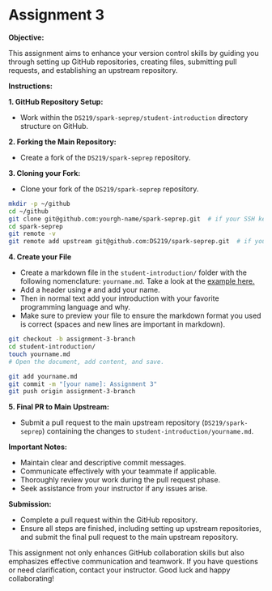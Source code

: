 # Assignment 3

**Objective:**

This assignment aims to enhance your version control skills by guiding you through setting up GitHub repositories, creating files, submitting pull requests, and establishing an upstream repository.

**Instructions:**

**1. GitHub Repository Setup:**

   - Work within the `DS219/spark-seprep/student-introduction` directory structure on GitHub.

**2. Forking the Main Repository:**

   - Create a fork of the `DS219/spark-seprep` repository.

**3. Cloning your Fork:**

   - Clone your fork of the `DS219/spark-seprep` repository.

   ```bash
   mkdir -p ~/github
   cd ~/github
   git clone git@github.com:yourgh-name/spark-seprep.git  # if your SSH key is set correctly in GH
   cd spark-seprep
   git remote -v
   git remote add upstream git@github.com:DS219/spark-seprep.git  # if your SSH key is set correctly in GH
   ```

**4. Create your File**

   - Create a markdown file in the `student-introduction/` folder with the following nomenclature: `yourname.md`. Take a look at the [example here.](https://github.com/DS219/spark-seprep/blob/main/student-introduction/urvashimohnani.md) 
   - Add a header using `#` and add your name.
   - Then in normal text add your introduction with your favorite programming language and why.
   - Make sure to preview your file to ensure the markdown format you used is correct (spaces and new lines are important in markdown).

   ```bash
   git checkout -b assignment-3-branch
   cd student-introduction/
   touch yourname.md
   # Open the document, add content, and save.

   git add yourname.md
   git commit -m "[your name]: Assignment 3"
   git push origin assignment-3-branch
   ```

**5. Final PR to Main Upstream:**

   - Submit a pull request to the main upstream repository (`DS219/spark-seprep`) containing the changes to `student-introduction/yourname.md`.

**Important Notes:**

- Maintain clear and descriptive commit messages.
- Communicate effectively with your teammate if applicable.
- Thoroughly review your work during the pull request phase.
- Seek assistance from your instructor if any issues arise.

**Submission:**

- Complete a pull request within the GitHub repository.
- Ensure all steps are finished, including setting up upstream repositories, and submit the final pull request to the main upstream repository.

This assignment not only enhances GitHub collaboration skills but also emphasizes effective communication and teamwork. If you have questions or need clarification, contact your instructor. Good luck and happy collaborating!

